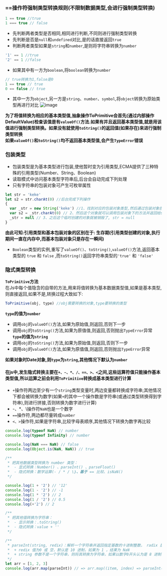### ==操作符强制类型转换规则(不限制数据类型,会进行强制类型转换)
```js
1 == true //true
1 === true // false
```
- 先判断两者类型是否相同,相同进行判断,不同则进行强制类型转换
- 先判断是否是`null`和`undefined`对比,是的话直接返回`true`
- 判断两者类型如果是`string`和`number`,是则将字符串转换为`number`
```js
'1' == 1 //true
'2' == 1 //false
```
- 如果其中有一方为`boolean`,将`boolean`转换为`number`
```js
// true转换为1,false是0
1 == true // true
0 == false // true
```
- 其中一方为`object`,另一方是`string`、`number`、`symbol`,将`object`转换为原始类型再进行对比
![image](https://cdn.nlark.com/yuque/0/2021/png/1500604/1615475217180-eabe8060-a66a-425d-ad4c-37c3ca638a68.png)

**为了将值转换为相应的基本类型值,抽象操作ToPrimitive会首先(通过内部操作DefaultValue)检查该值是有`valueOf()`方法.如果有并且返回基本类型值,就是用该值进行强制类型转换。如果没有就使用`toString()`的返回值(如果存在)来进行强制类型转换**  
**如果`valueOf()`和`toString()`均不返回基本类型值,会产生`TypeError`错误**  
### 包装类型
- 包装类型是为基本类型进行包装,使他暂时变为引用类型,ECMA提供了三种特殊的引用类型(Number、String、Boolean)
- 读取模式中访问基本类型字符串后,后台会自动完成下列处理
- 只有字符串的包装对象可产生可枚举属性
```js
let str = 'keke'
let s2 = str.charAt(0) //后台完成下列操作
{
  var _str = new String('keke') //1、找到对应的包装对象类型,然后通过包装对象创建出一个和基本类型值相同的对象
  var s2 = _str.charAt(0) // 2、然后这个对象就可以调用包装对象下的方法并返回给s2
  _str = null // 3、之后这个临时创建的对象就被销毁了, str = null
}
```
**由此可知:引用类型和基本包装对象的区别在于: 生存期(引用类型创建的对象,执行期间一直在内存中,而基本包装对象只是存在一瞬间)**
- `Boolean`类型的实例,重写了`valueOf()`、`toString()`,`valueOf()`方法,返回基本类型的 `true` 和 `false` ,而`toString()`返回字符串类型的`'true'` 和 `'false'`
### 隐式类型转换
**`ToPrimitive`方法**  
在Js中每个值隐含的自带的方法,用来将值转换为基本数据类型值,如果是基本类型,则直接返回,如果不是,转换过程大致如下:
```js
ToPrimitive(obj, type) //obj需要转换的对象,type要转换的类型
```
**`type`的值为`number`**
- 调用`obj`的`valueOf()`方法,如果为原始值,则返回,否则下一步
- 调用`obj`的`toString()`方法,如果为原值值,则返回,否则抛出`TypeError`异常
**`type`的值为`string`**
- 调用`obj`的`toString()`方法,如果为原始值,则返回,否则下一步
- 调用`obj`的`valueOf()`方法,如果为原值值,则返回,否则抛出`TypeError`异常

**如果对象时Date对象,则`type`为`string`,其他情况下默认为`number`**
#### 在js中,发生隐式转换主要在`+、-、*、/、==、>、<`之间,这些运算符值只能操作基本类型值,所以运算之前会利用`ToPrimitive`转换成基本类型进行计算
- `+`操作符两边至少有一个`string`类型变量时,两边变量都转换成字符串;其他情况下都会被转换为数字(如果`+`的其中一个操作数是字符串(或通过类型转换得到字符串),则进行拼接,否则转换为数字进行计算)
- -、*、\操作符`NaN`也是一个数字
- `==`操作符,两边都尽量转成`number`
- `<、>`操作符,如果是字符串,比较字母表顺序,其他情况下转换为数字再比较

```js
console.log(typeof NaN) // number
console.log(typeof Infinity) // number

console.log(NaN === NaN) // false
console.log(Object.is(NaN, NaN)) // true

/**
 * 把其他数据类型转换为 number 类型：
 *  - 显式转换：Number() 、parseInt() 、parseFloat()
 *  - 隐式转换：数学运算(- / * / \)、基于 == 比较、isNaN()
 */

console.log(1 + '2') // '12'
console.log(1 - '2') // -1
console.log(1 * '2') // 2
console.log(1 / '2') // 0.5
console.log(+'2') // 2

/**
 * 把其他值转换为字符串：
 *  - 显示转换：.toString()
 *  - 隐式转换：value + ''
 */

/**
 * parseInt(string, redix)：解析一个字符串并返回指定基数的十进制整数， radix 是2-36之间的整数，表示被解析字符串的基数
 *  + redix 值为0 或 空，默认是 10 进制，如果为 1 ，结果为 NaN
 *  + string 参数不是一个字符串，则将其转换为字符串，如果以数字0开头认为是 8 进制，以0x开头认为是 16 进制
 */
let arr = [1, 2, 3]
console.log(arr.map(parseInt)) // => arr.map((item, index) => parseInt(item, index)) => parseInt(1,0) parseInt(2,1) parseInt(3,2)
```

